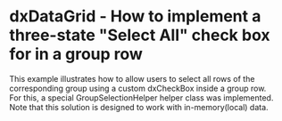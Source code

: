 # dxDataGrid - How to implement a three-state "Select All" check box for in a group row 


<p>This example illustrates how to allow users to select all rows of the corresponding group using a custom dxCheckBox inside a group row.<br>For this, a special GroupSelectionHelper helper class was implemented. Note that this solution is designed to work with in-memory(local) data. </p>

<br/>


